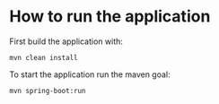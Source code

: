 # How to run the application

First build the application with:
    
    mvn clean install

To start the application run the maven goal:

    mvn spring-boot:run